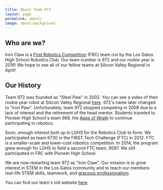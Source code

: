 ```yaml
---
title: About Team 972
layout: page
permalink: about/
image: about-background
---
```


## Who are we?

Iron Claw is a [First Robotics Competition](http://www.usfirst.org/roboticsprograms/frc) (FRC)
team run by the Los Gatos High School Robotics Club. Our team number is 972 and our rookie year is 2016!
We hope to see all of our fellow teams at Silicon Valley Regional in April!

## Our History

Team 972 was founded as "Steel Paw" in 2002. You can see a video of their rookie year robot at Silicon Valley
Regional [here](https://www.youtube.com/watch?v=uSXVit1UKro"). 972's name later changed to "Iron Paw".
Unfortunately, team 972 stopped competing in 2008 due to a lack of interest and the retirement of the head mentor.
Students traveled to Pioneer High School's team 668, the [Apes of Wrath](http://www.apesofwrath668.org")
to continue participating in robotics.

Soon, enough interest built up in LGHS for the Robotics Club to form. We participated as team 6730 in the
FIRST Tech Challenge (FTC) in 2012. FTC is a smaller-scale and lower-cost robotics competition. In 2014, the
program grew enough for LGHS to field a second FTC team, 9097. We still participated in FRC with Pioneer
High School.

We are now restarting team 972 as "Iron Claw". Our mission is to grow interest in STEM in the Los Gatos community
and to teach our members real-life STEM skills, teamwork, and
[gracious professionalism](http://www.usfirst.org/aboutus/gracious-professionalism).

You can find our team's old website [here](http://losgatosmanufacturing.com/clubs/robotics_team.php").
